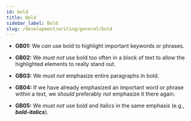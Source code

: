 ```yaml
---
id: bold
title: Bold
sidebar_label: Bold
slug: /development/writing/general/bold
---
```


* **GB01:** We *can* use bold to highlight important keywords or phrases.

* **GB02:** We *must not* use bold too often in a block of text
  to allow the highlighted elements to really stand out.

* **GB03:** We *must not* emphasize entire paragraphs in bold.

* **GB04:** If we have already emphasized
  an important word or phrase within a text,
  we *should* preferably *not* emphasize it there again.

* **GB05:** We *must not* use bold and italics in the same emphasis
  (e.g., ***bold-italics***).
